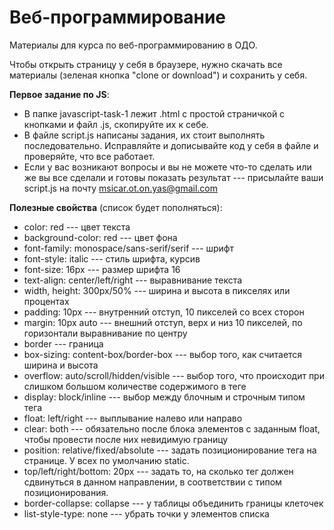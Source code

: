 # Веб-программирование
Материалы для курса по веб-программированию в ОДО.

Чтобы открыть страницу у себя в браузере, нужно скачать все материалы (зеленая кнопка "clone or download") и сохранить у себя.

**Первое задание по JS**:
* В папке javascript-task-1 лежит .html c простой страничкой с кнопками и файл .js, скопируйте их к себе.
* В файле script.js написаны задания, их стоит выполнять последовательно. Исправляйте и дописывайте код у себя в файле и проверяйте, что все работает.
* Если у вас возникают вопросы и вы не можете что-то сделать или же вы все сделали и готовы показать результат --- присылайте ваши script.js на почту msicar.ot.on.yas@gmail.com

**Полезные свойства** (список будет пополняться):
* color: red --- цвет текста
* background-color: red --- цвет фона
* font-family: monospace/sans-serif/serif --- шрифт
* font-style: italic --- стиль шрифта, курсив
* font-size: 16px --- размер шрифта 16
* text-align: center/left/right --- выравнивание текста
* width, height: 300px/50% --- ширина и высота в пикселях или процентах
* padding: 10px --- внутренний отступ, 10 пикселей со всех сторон
* margin: 10px auto --- внешний отступ, верх и низ 10 пикселей, по горизонтали выравнивание по центру
* border --- граница
* box-sizing: content-box/border-box --- выбор того, как считается ширина и высота
* overflow: auto/scroll/hidden/visible --- выбор того, что происходит при слишком большом количестве содержимого в теге
* display: block/inline --- выбор между блочным и строчным типом тега
* float: left/right --- выплывание налево или направо
* clear: both --- обязательно после блока элементов с заданным float, чтобы провести после них невидимую границу
* position: relative/fixed/absolute --- задать позиционирование тега на странице. У всех по умолчанию static.
* top/left/right/bottom: 20px --- задать то, на сколько тег должен сдвинуться в данном направлении, в соответствии с типом позиционирования.
* border-collapse: collapse --- у таблицы объединить границы клеточек
* list-style-type: none --- убрать точки у элементов списка
